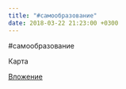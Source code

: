 ```yaml
---
title: "#самообразование"
date: 2018-03-22 21:23:00 +0300
---
```


#самообразование

Карта

[Вложение](/assets/vk_photos/3/RreDcxPxSzY.jpg)

